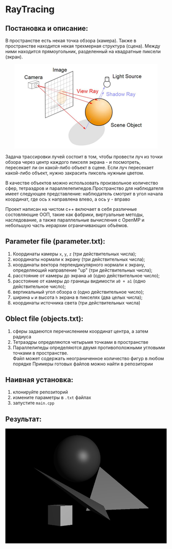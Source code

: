 # RayTracing
## Постановка и описание:

В пространстве есть некая точка обзора (камера). Также в пространстве находится некая трехмерная структура (сцена). Между ними находится прямоугольник, разделенный на квадратные пиксели (экран).

<p align="center">
  <img src="screenshots/ray.png" alt="Ray Image">
</p>

Задача трассировки лучей состоит в том, чтобы провести луч из точки обзора через центр каждого пикселя экрана - и посмотреть, пересекает ли он какой-либо объект в сцене. Если луч пересекает какой-либо объект, нужно закрасить пиксель нужным цветом.

В качестве объектов можно использовать произвольное количество сфер, тетраэдров и параллелепипедов.Пространство для наблюдателя имеет следующее представление: наблюдатель смотрит в угол начала координат, где ось x направлена влево, а ось y - вправо

Проект написан на чистом c++ включает в себя различные состовляющие ООП, такие как фабрики, виртуальные методы, наследование, а также  параллельные вычисления с OpenMP и небольшую часть иерархии ограничивающих объёмов.

## Parameter file (parameter.txt):
1) Координаты камеры `x`, `y`, `z` (три действительных числа);
2) координаты нормали к экрану (три действительных числа);
3) координаты вектора перпендикулярного нормали к экрану, определяющий направление "up" (три действительных числа);
4) расстояние от камеры до экрана `a0` (одно действительное число);
5) расстояние от камеры до границы видимости `a0 + a1` (одно действительное число); 
6) вертикальный угол обзора α (одно действительное число);
7) ширина `w` и высота `h` экрана в пикселях (два целых числа);
8) координаты источника света (три действительных числа)

## Oblect file (objects.txt):
1) сферы задаеются перечислением координат центра, а затем радиуса
2) Тетраэдры определяются четырьмя точками в пространстве
3) Параллелипеды определяются двумя противоположными угловыми точками в пространстве.                                                                                                     
Файл может содержать неограниченное количество фигур в любом порядке
Примеры готовых файлов можно найти в репозитории

## Наивная установка:
1) клонируйте репозиторий
2) измените параметры в `.txt` файлах
3) запустите `main.cpp`

## Результат:

<p align="center">
  <img src="screenshots/out.png" alt="Ray Image">
</p>
